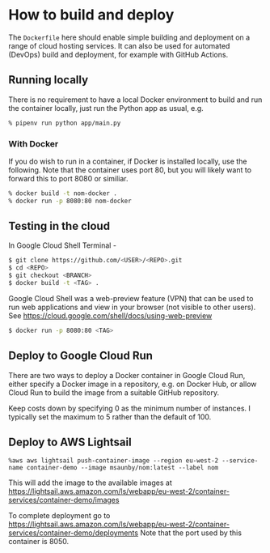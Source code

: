 # How to build and deploy

The ```Dockerfile``` here should enable simple building and deployment on a range of cloud hosting
services. It can also be used for automated (DevOps) build and deployment, for example with GitHub Actions.


## Running locally
There is no requirement to have a local Docker environment to build and run the container locally,
just run the Python app as usual, e.g.

```sh
% pipenv run python app/main.py
```

### With Docker
If you do wish to run in a container, if Docker is installed locally, use the following.
Note that the container uses port 80, but you will likely want to forward this to port 8080
or similiar.

```sh
% docker build -t nom-docker .
% docker run -p 8080:80 nom-docker
```

## Testing in the cloud

In Google Cloud Shell Terminal -
```sh
$ git clone https://github.com/<USER>/<REPO>.git
$ cd <REPO>
$ git checkout <BRANCH>
$ docker build -t <TAG> .
```

Google Cloud Shell was a web-preview feature (VPN) that can be used to run web applications and view in your browser (not visible to other users). See <https://cloud.google.com/shell/docs/using-web-preview>

```sh
$ docker run -p 8080:80 <TAG>
```

## Deploy to Google Cloud Run

There are two ways to deploy a Docker container in Google Cloud Run, either specify a Docker image in a repository, e.g. on Docker Hub, or allow Cloud Run to build the image from a suitable GitHub repository.  

Keep costs down by specifying 0 as the minimum number of instances.  I typically set the maximum to 5 rather than the default of 100.

## Deploy to AWS Lightsail

```
%aws aws lightsail push-container-image --region eu-west-2 --service-name container-demo --image msaunby/nom:latest --label nom 
```

This will add the image to the available images at <https://lightsail.aws.amazon.com/ls/webapp/eu-west-2/container-services/container-demo/images>

To complete deployment go to <https://lightsail.aws.amazon.com/ls/webapp/eu-west-2/container-services/container-demo/deployments>  Note that the port used by this container is 8050.

